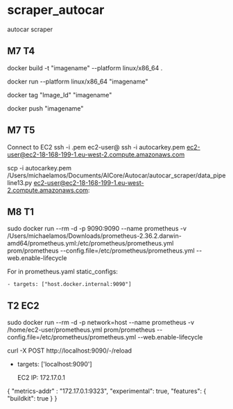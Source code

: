 # scraper_autocar
autocar scraper

## M7 T4
  docker build -t "imagename" --platform linux/x86_64 .
  
  docker run --platform linux/x86_64 "imagename"
  
  docker tag "Image_Id" "imagename"
  
  docker push "imagename"
  
 ## M7 T5
 Connect to EC2 
 ssh -i <key-pair-name>.pem ec2-user@<public-dns>
  ssh -i autocarkey.pem ec2-user@ec2-18-168-199-1.eu-west-2.compute.amazonaws.com
  
 scp -i autocarkey.pem /Users/michaelamos/Documents/AICore/Autocar/autocar_scraper/data_pipeline13.py ec2-user@ec2-18-168-199-1.eu-west-2.compute.amazonaws.com:  
  
## M8 T1
sudo docker run --rm -d -p 9090:9090 --name prometheus -v /Users/michaelamos/Downloads/prometheus-2.36.2.darwin-amd64/prometheus.yml:/etc/prometheus/prometheus.yml prom/prometheus --config.file=/etc/prometheus/prometheus.yml --web.enable-lifecycle

  For in prometheus.yaml
  static_configs:
  
    - targets: ["host.docker.internal:9090"]

## T2 EC2 
sudo docker run --rm -d -p network=host --name prometheus -v /home/ec2-user/prometheus.yml prom/prometheus --config.file=/etc/prometheus/prometheus.yml --web.enable-lifecycle

  curl -X POST http://localhost:9090/-/reload
  
- targets: ['localhost:9090']
  
  EC2 IP: 172.17.0.1
  
{
  "metrics-addr" : "172.17.0.1:9323",
  "experimental": true,
  "features": {
  "buildkit": true
  }
}
